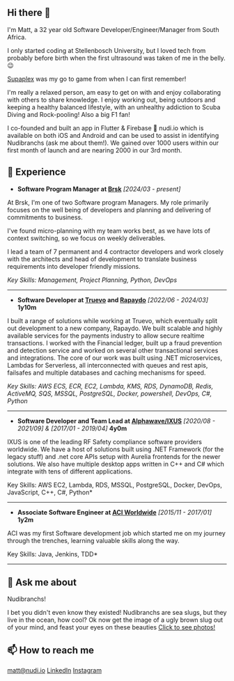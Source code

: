 ## Hi there 👋

I'm Matt, a 32 year old Software Developer/Engineer/Manager from South Africa.

I only started coding at Stellenbosch University, but I loved tech from probably before birth when the first ultrasound was taken of me in the belly. 😉

[Supaplex](https://www.google.com/search?q=supaplex) was my go to game from when I can first remember!

I'm really a relaxed person, am easy to get on with and enjoy collaborating with others to share knowledge. I enjoy working out, being outdoors and keeping a healthy balanced lifestyle, with an unhealthy addiction to Scuba Diving and Rock-pooling! Also a big F1 fan!

I co-founded and built an app in Flutter & Firebase 📱 nudi.io which is available on both iOS and Android and can be used to assist in identifying Nudibranchs (ask me about them!). We gained over 1000 users within our first month of launch and are nearing 2000 in our 3rd month.

## 👴 Experience
 - **Software Program Manager at [Brsk](brsk.co.uk)** *[2024/03 - present]*

At Brsk, I'm one of two Software program Managers. My role primarily focuses on the well being of developers and planning and delivering of commitments to business.

I've found micro-planning with my team works best, as we have lots of context switching, so we focus on weekly deliverables.

I lead a team of 7 permanent and 4 contractor developers and work closely with the architects and head of development to translate business requirements into developer friendly missions.

*Key Skills: Management, Project Planning, Python, DevOps*
___


 - **Software Developer at [Truevo](https://truevo.com) and [Rapaydo](https://www.rapaydo.com/)** 
 *[2022/06 - 2024/03]* **1y10m**
 
 I built a range of solutions while working at Truevo, which eventually split out development to a new company, Rapaydo. We built scalable and highly available services for the payments industry to allow secure realtime transactions. I worked with the Financial ledger, built up a fraud prevention and detection service and worked on several other transactional services and integrations. The core of our work was built using .NET microservices, Lambdas for Serverless, all interconnected with queues and rest apis, failsafes and multiple databases and caching mechanisms for speed.

 *Key Skills: AWS ECS, ECR, EC2, Lambda, KMS, RDS, DynamoDB, Redis, ActiveMQ, SQS, MSSQL, PostgreSQL, Docker, powershell, DevOps, C#, Python*
___

 - **Software Developer and Team Lead at [Alphawave/IXUS](https://ixusapp.com)** 
 *[2020/08 - 2021/09] & [2017/01 - 2019/04]* **4y0m**
 
 IXUS is one of the leading RF Safety compliance software providers worldwide. We have a host of solutions built using .NET Framework (for the legacy stuff) and .net core APIs setup with Aurelia frontends for the newer solutions. We also have multiple desktop apps written in C++ and C# which integrate with tens of different applications.
 
 Key Skills: AWS EC2, Lambda, RDS, MSSQL, PostgreSQL, Docker, DevOps, JavaScript, C++, C#, Python*
___

- **Associate Software Engineer at [ACI Worldwide](https://aciworldwide.com)** 
 *[2015/11 - 2017/01]* **1y2m**

ACI was my first Software development job which started me on my journey through the trenches, learning valuable skills along the way.

Key Skills: Java, Jenkins, TDD*
___
## 💬 Ask me about
Nudibranchs! 

I bet you didn't even know they existed! Nudibranchs are sea slugs, but they live in the ocean, how cool? Ok now get the image of a ugly brown slug out of your mind, and feast your eyes on these beauties [Click to see photos!](https://www.instagram.com/nudi.io)

## 📫 How to reach me
matt@nudi.io
[LinkedIn](https://www.linkedin.com/in/m4td3v/)
[Instagram](https://www.instagram.com/nudi.io)
